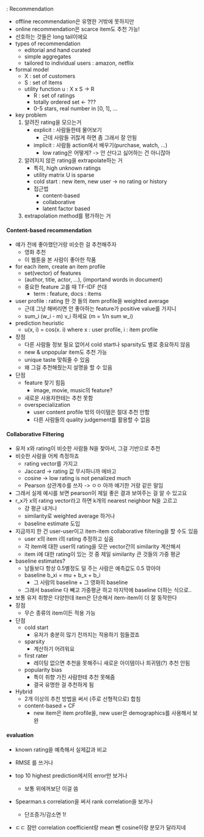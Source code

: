 : Recommendation

* offline recommendation은 유명한 거밖에 못하지만
* online recommendation은 scarce item도 추천 가능!
* 선호하는 것들은 long tail이에요
* types of recommendation
    * editorial and hand curated
    * simple aggregates
    * tailored to individual users : amazon, netflix
* formal model
    * X : set of customers
    * S : set of Items
    * utility function u : X x S -> R
        * R : set of ratings
        * totally ordered set <- ???
        * 0-5 stars, real number in [0, 1], ...
* key problem
    1. 알려진 rating을 모으는거
        * explicit : 사람들한테 물어보기
            * 근데 사람들 귀찮게 하면 좀 그래서 잘 안됨
        * implicit : 사람들 action에서 배우기(purchase, watch, ...)
            * low rating은 어떻게? -> 안 산다고 싫어하는 건 아니잖아
    2. 알려지지 않은 rating을 extrapolate하는 거
        * 특히, high unknown ratings
        * utility matrix U is sparse
        * cold start : new item, new user -> no rating or history
        * 접근법
            * content-based
            * collaborative
            * latent factor based
    3. extrapolation method를 평가하는 거

#### Content-based recommendation

* 얘가 전에 좋아했던거랑 비슷한 걸 추천해주자
    * 영화 추천
    * 이 웹툰을 본 사람이 좋아한 작품
* for each item, create an item profile
    * set(vector) of features
    * (author, title, actor, ...), (importand words in document)
    * 중요한 feature 고를 때 TF-IDF 쓴대
        * term : feature, docs : items
* user profile : rating 한 것 들의 item profile을 weighted average
    * 근데 그냥 해버리면 안 좋아하는 feature가 positive value를 가지니
    * sum_i (w_i - m) v_i 하세요 (m = 1/n sum w_i)
* prediction heuristic
    * u(x, i) = cos(x. i) where x : user profile, i : item profile
* 장점
    * 다른 사람들 정보 필요 없어서 cold start나 sparsity도 별로 중요하지 않음
    * new & unpopular item도 추천 가능
    * unique taste 맞춰줄 수 있음
    * 왜 그걸 추천해줬는지 설명을 할 수 있음
* 단점
    * feature 찾기 힘듬
        * image, movie, music의 feature?
    * 새로운 사용자한테는 추천 못함
    * overspecialization
        * user content profile 밖의 아이템은 절대 추천 안함
        * 다른 사람들의 quality judgement를 활용할 수 없음

#### Collaborative Filtering

* 유저 x와 rating이 비슷한 사람들 N을 찾아서, 그걸 기반으로 추천
* 비슷한 사람을 어케 측정하죠
    * rating vector를 가지고
    * Jaccard -> rating 값 무시하니까 에바고
    * cosine -> low rating is not penalized much
    * Pearson 상관계수를 쓰자 -> ㅇㅇ 아까 얘기한 거랑 같은 말임
* 그래서 실제 예시를 보면 pearson이 제일 좋은 결과 보여주는 걸 알 수 있고요
* r_x가 x의 rating vector라고 하면 k개의 nearest neighbor N을 고르고
    * 걍 평균 내거나
    * similarity로 weighted average 하거나
    * baseline estimate 도입
* 지금까지 한 건 user-user이고 item-item collaborative filtering을 할 수도 있음
    * user x의 item i의 rating 추정하고 싶음
    * 각 item에 대한 user의 rating을 모은 vector간의 similarity 계산해서
    * item i에 대한 rating이 있는 것 중 제일 similarity 큰 것들의 가중 평균
* baseline estimates?
    * 남들보다 항상 0.5별정도 덜 주는 사람은 예측값도 0.5 깎아야
    * baseline b_xi = mu + b_x + b_i
        * 그 사람의 baseline + 그 영화의 baseline
    * 그래서 baseline 다 빼고 가중평균 하고 마지막에 baseline 더하는 식으로..
* 보통 유저 취향은 다양한데 item은 단순해서 item-item이 더 잘 동작한다
* 장점
    * 무슨 종류의 item이든 적용 가능
* 단점
    * cold start
        * 유저가 충분히 많기 전까지는 적용하기 힘들겠죠
    * sparsity
        * 계산하기 어려워요
    * first rater
        * 레이팅 없으면 추천을 못해주니 새로운 아이템이나 희귀템(?) 추천 안됨
    * popularity bias
        * 특이 취향 가진 사람한테 추천 못해줌
        * 결국 유명한 걸 추천하게 됨
* Hybrid
    * 2개 이상의 추천 방법을 써서 (주로 선형적으로) 합침
    * content-based + CF
        * new item은 item profile을, new user은 demographics를 사용해서 보완

#### evaluation

* known rating을 예측해서 실제값과 비교
* RMSE 를 쓰거나
* top 10 highest prediction에서의 error만 보거나
    * 보통 위에꺼보단 이걸 씀
* Spearman.s correlation을 써서 rank correlation을 보거나
    * 단조증가/감소면 1!

* ㄷㄷ 잠만 correlation coefficient랑 mean 뺀 cosine이랑 분모가 달라지네
